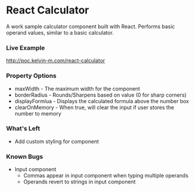 # React Calculator
A work sample calculator component built with React. Performs basic operand values, similar to a basic calculator. 

### Live Example
http://poc.kelvin-m.com/react-calculator


### Property Options
 - maxWidth - The maximum width for the component
 - borderRadius - Rounds/Sharpens based on value (0 for sharp corners)
 - displayFormlua - Displays the calculated formula above the number box
 - clearOnMemory - When true, will clear the input if user stores the number to memory

### What's Left
 - Add custom styling for component

### Known Bugs
 - Input component
    - Commas appear in input component when typing multiple operands
    - Operands revert to strings in input component